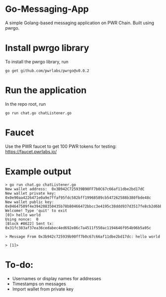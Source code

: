 # Go-Messaging-App
A simple Golang-based messaging application on PWR Chain. Built using pwrgo.

# Install pwrgo library

To install the pwrgo library, run

```
go get github.com/pwrlabs/pwrgo@v0.0.2
```

# Run the application

In the repo root, run

```
go run chat.go chatListener.go
```

# Faucet

Use the PWR faucet to get 100 PWR tokens for testing: https://faucet.pwrlabs.io/

# Example output

```
> go run chat.go chatListener.go
New wallet address:  0x3B942C725939B90FF7b0C67c66af11dbe2bd17dC
New wallet private key:  0x0e90aa4226471e0a9e7ffaf95fdc582bff19968589cb547262588b380fbde48c
New wallet public key:  0x04647509f4e394208350435b78b80466472bbcc3e4195c38ddd937d3517fe8cb2d6bbfae89695d67e364d71074f5c27eca1f5319bda43a779086d8b3adfc1cb874
Welcome! Type 'quit' to exit
[0]> hello world
Using nonce:  0
[Block #8622] Sent tx: 0x31fc383af37ea36cedabec4ed692e86c7a4511f550ac1194646f954b96b5a95c

> Message From 0x3b942c725939b90ff7b0c67c66af11dbe2bd17dc: hello world

> [1]>
```


# To-do:

- Usernames or display names for addresses
- Timestamps on messages
- Import wallet from private key